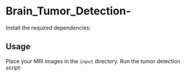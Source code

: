 # Brain_Tumor_Detection-
 Install the required dependencies:
 ## Usage
 Place your MRI images in the `input` directory.
 Run the tumor detection script:

